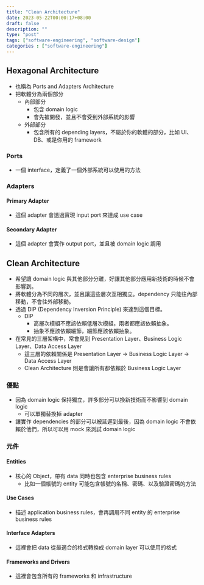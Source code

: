 ```yaml
---
title: "Clean Architecture"
date: 2023-05-22T00:00:17+08:00
draft: false
description: ""
type: "post"
tags: ["software-engineering", "software-design"]
categories : ["software-engineering"]
---
```


## Hexagonal Architecture
- 也稱為 Ports and Adapters Architecture
- 把軟體分為兩個部分
  - 內部部分
    - 包含 domain logic
    - 會先被開發，並且不會受到外部系統的影響
  - 外部部分
    - 包含所有的 depending layers，不屬於你的軟體的部分，比如 UI、DB、或是你用的 framework

### Ports
- 一個 interface，定義了一個外部系統可以使用的方法

### Adapters
#### Primary Adapter
- 這個 adapter 會透過實現 input port 來達成 use case

#### Secondary Adapter
- 這個 adapter 會實作 output port，並且被 domain logic 調用

## Clean Architecture
- 希望讓 domain logic 與其他部分分離，好讓其他部分應用新技術的時候不會影響到。
- 將軟體分為不同的層次，並且讓這些層次互相獨立。dependency 只能往內部移動，不會往外部移動。
- 透過 DIP (Dependency Inversion Principle) 來達到這個目標。
  - DIP
    - 高層次模組不應該依賴低層次模組，兩者都應該依賴抽象。
    - 抽象不應該依賴細節，細節應該依賴抽象。
- 在常見的三層架構中，常會見到 Presentation Layer、Business Logic Layer、Data Access Layer
  - 這三層的依賴關係是 Presentation Layer -> Business Logic Layer -> Data Access Layer
  - Clean Architecture 則是會讓所有都依賴於 Business Logic Layer
### 優點
- 因為 domain logic 保持獨立，許多部分可以換新技術而不影響到 domain logic
  - 可以單獨替換掉 adapter
- 讓實作 dependencies 的部分可以被延遲到最後，因為 domain logic 不會依賴於他們，所以可以用 mock 來測試 domain logic

### 元件
#### Entities
- 核心的 Object，帶有 data 同時也包含 enterprise  business rules
  - 比如一個帳號的 entity 可能包含帳號的名稱、密碼、以及驗證密碼的方法
#### Use Cases
- 描述 application business rules，會再調用不同 entity 的 enterprise business rules
#### Interface Adapters
- 這裡會把 data 從最適合的格式轉換成 domain layer 可以使用的格式
#### Frameworks and Drivers
- 這裡會包含所有的 frameworks 和 infrastructure
